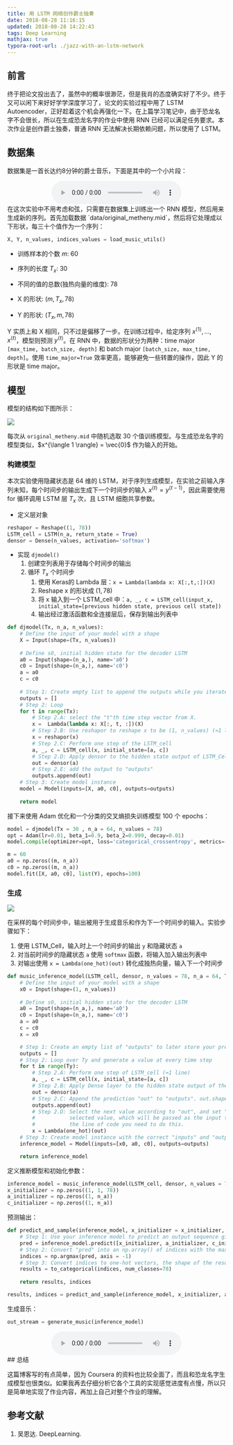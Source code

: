 ```yaml
---
title: 用 LSTM 网络创作爵士独奏
date: 2018-08-28 11:16:15
updated: 2018-08-28 14:22:43
tags: Deep Learning
mathjax: true
typora-root-url: ./jazz-with-an-lstm-network
---
```


## 前言

终于把论文投出去了，虽然中的概率很渺茫，但是我肖的态度确实好了不少。终于又可以闲下来好好学学深度学习了，论文的实验过程中用了 LSTM Autoencoder，正好趁着这个机会再强化一下。在上篇学习笔记中，由于恐龙名字不会很长，所以在生成恐龙名字的作业中使用 RNN 已经可以满足任务要求。本次作业是创作爵士独奏，普通 RNN 无法解决长期依赖问题，所以使用了 LSTM。

<!-- more -->

## 数据集

数据集是一首长达约8分钟的爵士音乐，下面是其中的一个小片段：

<center><audio controls controlsList="nodownload"><source src="https://randy-1251769892.cos.ap-beijing.myqcloud.com/30s_seq.mp3" type="audio/mpeg">Your browser does not support the audio element.</audio></center>
在这次实验中不用考虑和弦，只需要在数据集上训练出一个 RNN 模型，然后用来生成新的序列。首先加载数据 `data/original_metheny.mid`，然后将它处理成以下形状，每三十个值作为一个序列：

``` python
X, Y, n_values, indices_values = load_music_utils()
```

* 训练样本的个数 $m$: 60
* 序列的长度 $T_x$: 30
* 不同的值的总数(独热向量的维度): 78

* X 的形状: $(m, T_x, 78)$
* Y 的形状: $(T_x, m, 78)$

Y 实质上和 X 相同，只不过是偏移了一步。在训练过程中，给定序列 $x^{\langle 1\rangle}, \ldots, x^{\langle t \rangle}$，模型则预测 $y^{\langle t \rangle}$。在 RNN 中，数据的形状分为两种：time major `[max_time, batch_size, depth]` 和 batch major `[batch_size, max_time, depth]`。使用 `time_major=True` 效率更高，能够避免一些转置的操作，因此 Y 的形状是 time major。

## 模型

模型的结构如下图所示：

![](model.png)

每次从 `original_metheny.mid` 中随机选取 30 个值训练模型。与生成恐龙名字的模型类似，$x^{\langle 1 \rangle} = \vec{0}$ 作为输入的开始。

### 构建模型

本次实验使用隐藏状态是 64 维的 LSTM，对于序列生成模型，在实验之前输入序列未知，每个时间步的输出生成下一个时间步的输入 $x^{\langle t \rangle}=y^{\langle t-1 \rangle}$，因此需要使用 for 循环调用 LSTM 层 $T_x$ 次，且 LSTM 细胞共享参数。

* 定义层对象

``` python
reshapor = Reshape((1, 78))
LSTM_cell = LSTM(n_a, return_state = True)
densor = Dense(n_values, activation='softmax')
```

* 实现 `djmodel()`
  1. 创建空列表用于存储每个时间步的输出
  2. 循环 $T_x$ 个时间步
     1. 使用 Keras的 Lambda 层：`x = Lambda(lambda x: X[:,t,:])(X)`
     2. Reshape x 的形状成 $(1, 78)$
     3. 将 x 输入到一个 LSTM_cell 中：`a, _, c = LSTM_cell(input_x, initial_state=[previous hidden state, previous cell state])`
     4. 输出经过激活函数和全连接层后，保存到输出列表中

``` python
def djmodel(Tx, n_a, n_values):
    # Define the input of your model with a shape 
    X = Input(shape=(Tx, n_values))
    
    # Define s0, initial hidden state for the decoder LSTM
    a0 = Input(shape=(n_a,), name='a0')
    c0 = Input(shape=(n_a,), name='c0')
    a = a0
    c = c0
    
    # Step 1: Create empty list to append the outputs while you iterate (≈1 line)
    outputs = []
    # Step 2: Loop
    for t in range(Tx):
        # Step 2.A: select the "t"th time step vector from X. 
        x =  Lambda(lambda x: X[:, t, :])(X)
        # Step 2.B: Use reshapor to reshape x to be (1, n_values) (≈1 line)
        x = reshapor(x)
        # Step 2.C: Perform one step of the LSTM_cell
        a, _, c = LSTM_cell(x, initial_state=[a, c])
        # Step 2.D: Apply densor to the hidden state output of LSTM_Cell
        out = densor(a)
        # Step 2.E: add the output to "outputs"
        outputs.append(out)
    # Step 3: Create model instance
    model = Model(inputs=[X, a0, c0], outputs=outputs)
    
    return model
```

接下来使用 Adam 优化和一个分类的交叉熵损失训练模型 100 个 epochs：

``` python
model = djmodel(Tx = 30 , n_a = 64, n_values = 78)
opt = Adam(lr=0.01, beta_1=0.9, beta_2=0.999, decay=0.01)
model.compile(optimizer=opt, loss='categorical_crossentropy', metrics=['accuracy'])

m = 60
a0 = np.zeros((m, n_a))
c0 = np.zeros((m, n_a))
model.fit([X, a0, c0], list(Y), epochs=100)
```

### 生成

![](music_generation.png)

在采样的每个时间步中，输出被用于生成音乐和作为下一个时间步的输入。实验步骤如下：

1. 使用 LSTM_Cell，输入时上一个时间步的输出 `y` 和隐藏状态 `a`
2. 对当前时间步的隐藏状态 `a` 使用 `softmax` 函数，将输入加入输出列表中
3. 对输出使用 `x = Lambda(one_hot)(out)` 转化成独热向量，输入下一个时间步

``` python
def music_inference_model(LSTM_cell, densor, n_values = 78, n_a = 64, Ty = 100):
    # Define the input of your model with a shape 
    x0 = Input(shape=(1, n_values))
    
    # Define s0, initial hidden state for the decoder LSTM
    a0 = Input(shape=(n_a,), name='a0')
    c0 = Input(shape=(n_a,), name='c0')
    a = a0
    c = c0
    x = x0

    # Step 1: Create an empty list of "outputs" to later store your predicted values (≈1 line)
    outputs = []
    # Step 2: Loop over Ty and generate a value at every time step
    for t in range(Ty):
        # Step 2.A: Perform one step of LSTM_cell (≈1 line)
        a, _, c = LSTM_cell(x, initial_state=[a, c])
        # Step 2.B: Apply Dense layer to the hidden state output of the LSTM_cell (≈1 line)
        out = densor(a)
        # Step 2.C: Append the prediction "out" to "outputs". out.shape = (None, 78) (≈1 line)
        outputs.append(out)
        # Step 2.D: Select the next value according to "out", and set "x" to be the one-hot representation of the
        #           selected value, which will be passed as the input to LSTM_cell on the next step. We have provided 
        #           the line of code you need to do this. 
        x = Lambda(one_hot)(out)
    # Step 3: Create model instance with the correct "inputs" and "outputs" (≈1 line)
    inference_model = Model(inputs=[x0, a0, c0], outputs=outputs)

    return inference_model
```

定义推断模型和初始化参数：

``` python
inference_model = music_inference_model(LSTM_cell, densor, n_values = 78, n_a = 64, Ty = 50)
x_initializer = np.zeros((1, 1, 78))
a_initializer = np.zeros((1, n_a))
c_initializer = np.zeros((1, n_a))
```

预测输出：

``` python
def predict_and_sample(inference_model, x_initializer = x_initializer, a_initializer = a_initializer, c_initializer = c_initializer):
    # Step 1: Use your inference model to predict an output sequence given x_initializer, a_initializer and c_initializer.
    pred = inference_model.predict([x_initializer, a_initializer, c_initializer])
    # Step 2: Convert "pred" into an np.array() of indices with the maximum probabilities
    indices = np.argmax(pred, axis = -1)
    # Step 3: Convert indices to one-hot vectors, the shape of the results should be (1, )
    results = to_categorical(indices, num_classes=78)
    
    return results, indices

results, indices = predict_and_sample(inference_model, x_initializer, a_initializer, c_initializer)
```

生成音乐：

``` python
out_stream = generate_music(inference_model)
```

<center><audio controls controlsList="nodownload"><source src="https://randy-1251769892.cos.ap-beijing.myqcloud.com/30s_trained_model.mp3" type="audio/mpeg">Your browser does not support the audio element.</audio></center>
## 总结

这篇博客写的有点简单，因为 Coursera 的资料也比较全面了，而且和恐龙名字生成模型也很类似。如果我再去仔细分析它各个工具的实现感觉进度有点慢，所以只是简单地实现了作业内容，再加上自己对整个作业的理解。

## 参考文献

1. 吴恩达. DeepLearning. 